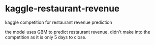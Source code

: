 # kaggle-restaurant-revenue
kaggle competition for restaurant revenue prediction

the model uses GBM to predict restaurant revenue. didn't make into the competition as it is only 5 days to close. 
